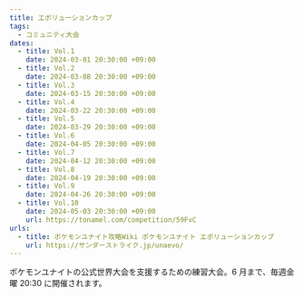 ```yaml
---
title: エボリューションカップ
tags:
  - コミュニティ大会
dates:
  - title: Vol.1
    date: 2024-03-01 20:30:00 +09:00
  - title: Vol.2
    date: 2024-03-08 20:30:00 +09:00
  - title: Vol.3
    date: 2024-03-15 20:30:00 +09:00
  - title: Vol.4
    date: 2024-03-22 20:30:00 +09:00
  - title: Vol.5
    date: 2024-03-29 20:30:00 +09:00
  - title: Vol.6
    date: 2024-04-05 20:30:00 +09:00
  - title: Vol.7
    date: 2024-04-12 20:30:00 +09:00
  - title: Vol.8
    date: 2024-04-19 20:30:00 +09:00
  - title: Vol.9
    date: 2024-04-26 20:30:00 +09:00
  - title: Vol.10
    date: 2024-05-03 20:30:00 +09:00
    url: https://tonamel.com/competition/59FvC
urls:
  - title: ポケモンユナイト攻略Wiki ポケモンユナイト エボリューションカップ
    url: https://サンダーストライク.jp/unaevo/
---
```


ポケモンユナイトの公式世界大会を支援するための練習大会。6 月まで、毎週金曜 20:30 に開催されます。
